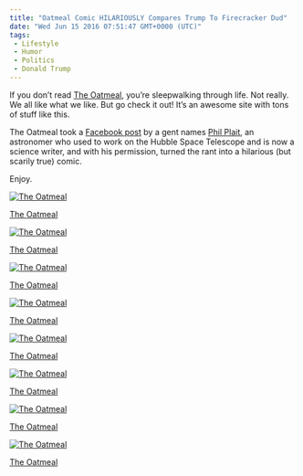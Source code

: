 ```yaml
---
title: "Oatmeal Comic HILARIOUSLY Compares Trump To Firecracker Dud"
date: "Wed Jun 15 2016 07:51:47 GMT+0000 (UTC)"
tags: 
 - Lifestyle
 - Humor
 - Politics
 - Donald Trump
---
```

<p><!-- Quick Adsense WordPress Plugin: http://quicksense.net/ --></p><p>If you don&#x2019;t read <a href="http://theoatmeal.com/comics/fireworks" onclick="__gaTracker(&apos;send&apos;, &apos;event&apos;, &apos;outbound-article&apos;, &apos;http://theoatmeal.com/comics/fireworks&apos;, &apos;The Oatmeal&apos;);">The Oatmeal</a>, you&#x2019;re sleepwalking through life. Not really. We all like what we like. But go check it out! It&#x2019;s an awesome site with tons of stuff like this.</p><p>The Oatmeal took a <a href="https://www.facebook.com/philplait/posts/10100602874891013" onclick="__gaTracker(&apos;send&apos;, &apos;event&apos;, &apos;outbound-article&apos;, &apos;https://www.facebook.com/philplait/posts/10100602874891013&apos;, &apos;Facebook post&apos;);">Facebook post</a> by a gent names <a href="https://twitter.com/BadAstronomer" onclick="__gaTracker(&apos;send&apos;, &apos;event&apos;, &apos;outbound-article&apos;, &apos;https://twitter.com/BadAstronomer&apos;, &apos;Phil Plait&apos;);">Phil Plait</a>, an astronomer who used to work on the Hubble Space Telescope and is now a science writer, and with his permission, turned the rant into a hilarious (but scarily true) comic.</p><p>Enjoy.</p><div id="attachment_137267" style="width: 710px" class="wp-caption aligncenter"><a href="//i0.wp.com/cdn.liberalamerica.org/wp-content/uploads/2016/06/12.png"><img class="size-full wp-image-137267" src="//i0.wp.com/cdn.liberalamerica.org/wp-content/uploads/2016/06/12.png?resize=700%2C475" alt=" The Oatmeal" srcset="//i0.wp.com/cdn.liberalamerica.org/wp-content/uploads/2016/06/12.png?resize=700%2C475 700w, //i0.wp.com/cdn.liberalamerica.org/wp-content/uploads/2016/06/12.png?resize=700%2C475 64w, //i0.wp.com/cdn.liberalamerica.org/wp-content/uploads/2016/06/12.png?resize=700%2C475 350w, //i0.wp.com/cdn.liberalamerica.org/wp-content/uploads/2016/06/12.png?resize=700%2C475 600w, //i0.wp.com/cdn.liberalamerica.org/wp-content/uploads/2016/06/12.png?resize=700%2C475 200w" sizes="(max-width: 700px) 100vw, 700px" data-recalc-dims="1"></a>
<p class="wp-caption-text"><a href="http://theoatmeal.com/comics/fireworks" onclick="__gaTracker(&apos;send&apos;, &apos;event&apos;, &apos;outbound-article&apos;, &apos;http://theoatmeal.com/comics/fireworks&apos;, &apos; The Oatmeal&apos;);"> The Oatmeal</a></p>
</div><div id="attachment_137266" style="width: 710px" class="wp-caption aligncenter"><a href="//i1.wp.com/cdn.liberalamerica.org/wp-content/uploads/2016/06/2.png"><img class="size-full wp-image-137266" src="//i1.wp.com/cdn.liberalamerica.org/wp-content/uploads/2016/06/2.png?resize=700%2C475" alt=" The Oatmeal" srcset="//i1.wp.com/cdn.liberalamerica.org/wp-content/uploads/2016/06/2.png?resize=700%2C475 700w, //i1.wp.com/cdn.liberalamerica.org/wp-content/uploads/2016/06/2.png?resize=700%2C475 64w, //i1.wp.com/cdn.liberalamerica.org/wp-content/uploads/2016/06/2.png?resize=700%2C475 350w, //i1.wp.com/cdn.liberalamerica.org/wp-content/uploads/2016/06/2.png?resize=700%2C475 600w, //i1.wp.com/cdn.liberalamerica.org/wp-content/uploads/2016/06/2.png?resize=700%2C475 200w" sizes="(max-width: 700px) 100vw, 700px" data-recalc-dims="1"></a>
<p class="wp-caption-text"><a href="http://theoatmeal.com/comics/fireworks" onclick="__gaTracker(&apos;send&apos;, &apos;event&apos;, &apos;outbound-article&apos;, &apos;http://theoatmeal.com/comics/fireworks&apos;, &apos; The Oatmeal&apos;);"> The Oatmeal</a></p>
</div><div id="attachment_137265" style="width: 710px" class="wp-caption aligncenter"><a href="//i1.wp.com/cdn.liberalamerica.org/wp-content/uploads/2016/06/3.png"><img class="size-full wp-image-137265" src="//i1.wp.com/cdn.liberalamerica.org/wp-content/uploads/2016/06/3.png?resize=700%2C475" alt=" The Oatmeal" srcset="//i1.wp.com/cdn.liberalamerica.org/wp-content/uploads/2016/06/3.png?resize=700%2C475 700w, //i1.wp.com/cdn.liberalamerica.org/wp-content/uploads/2016/06/3.png?resize=700%2C475 64w, //i1.wp.com/cdn.liberalamerica.org/wp-content/uploads/2016/06/3.png?resize=700%2C475 350w, //i1.wp.com/cdn.liberalamerica.org/wp-content/uploads/2016/06/3.png?resize=700%2C475 600w, //i1.wp.com/cdn.liberalamerica.org/wp-content/uploads/2016/06/3.png?resize=700%2C475 200w" sizes="(max-width: 700px) 100vw, 700px" data-recalc-dims="1"></a>
<p class="wp-caption-text"><a href="http://theoatmeal.com/comics/fireworks" onclick="__gaTracker(&apos;send&apos;, &apos;event&apos;, &apos;outbound-article&apos;, &apos;http://theoatmeal.com/comics/fireworks&apos;, &apos; The Oatmeal&apos;);"> The Oatmeal</a></p>
</div><div id="attachment_137264" style="width: 710px" class="wp-caption aligncenter"><a href="//i1.wp.com/cdn.liberalamerica.org/wp-content/uploads/2016/06/4.png"><img class="size-full wp-image-137264" src="//i1.wp.com/cdn.liberalamerica.org/wp-content/uploads/2016/06/4.png?resize=700%2C475" alt=" The Oatmeal" srcset="//i1.wp.com/cdn.liberalamerica.org/wp-content/uploads/2016/06/4.png?resize=700%2C475 700w, //i1.wp.com/cdn.liberalamerica.org/wp-content/uploads/2016/06/4.png?resize=700%2C475 64w, //i1.wp.com/cdn.liberalamerica.org/wp-content/uploads/2016/06/4.png?resize=700%2C475 350w, //i1.wp.com/cdn.liberalamerica.org/wp-content/uploads/2016/06/4.png?resize=700%2C475 600w, //i1.wp.com/cdn.liberalamerica.org/wp-content/uploads/2016/06/4.png?resize=700%2C475 200w" sizes="(max-width: 700px) 100vw, 700px" data-recalc-dims="1"></a>
<p class="wp-caption-text"><a href="http://theoatmeal.com/comics/fireworks" onclick="__gaTracker(&apos;send&apos;, &apos;event&apos;, &apos;outbound-article&apos;, &apos;http://theoatmeal.com/comics/fireworks&apos;, &apos; The Oatmeal&apos;);"> The Oatmeal</a></p>
</div><div id="attachment_137263" style="width: 710px" class="wp-caption aligncenter"><a href="//i2.wp.com/cdn.liberalamerica.org/wp-content/uploads/2016/06/5.png"><img class="size-full wp-image-137263" src="//i2.wp.com/cdn.liberalamerica.org/wp-content/uploads/2016/06/5.png?resize=700%2C475" alt=" The Oatmeal" srcset="//i2.wp.com/cdn.liberalamerica.org/wp-content/uploads/2016/06/5.png?resize=700%2C475 700w, //i2.wp.com/cdn.liberalamerica.org/wp-content/uploads/2016/06/5.png?resize=700%2C475 64w, //i2.wp.com/cdn.liberalamerica.org/wp-content/uploads/2016/06/5.png?resize=700%2C475 350w, //i2.wp.com/cdn.liberalamerica.org/wp-content/uploads/2016/06/5.png?resize=700%2C475 600w, //i2.wp.com/cdn.liberalamerica.org/wp-content/uploads/2016/06/5.png?resize=700%2C475 200w" sizes="(max-width: 700px) 100vw, 700px" data-recalc-dims="1"></a>
<p class="wp-caption-text"><a href="http://theoatmeal.com/comics/fireworks" onclick="__gaTracker(&apos;send&apos;, &apos;event&apos;, &apos;outbound-article&apos;, &apos;http://theoatmeal.com/comics/fireworks&apos;, &apos; The Oatmeal&apos;);"> The Oatmeal</a></p>
</div><p><!-- Quick Adsense WordPress Plugin: http://quicksense.net/ --></p><div id="attachment_137262" style="width: 710px" class="wp-caption aligncenter"><a href="//i0.wp.com/cdn.liberalamerica.org/wp-content/uploads/2016/06/6.png"><img class="size-full wp-image-137262" src="//i0.wp.com/cdn.liberalamerica.org/wp-content/uploads/2016/06/6.png?resize=700%2C475" alt=" The Oatmeal" srcset="//i0.wp.com/cdn.liberalamerica.org/wp-content/uploads/2016/06/6.png?resize=700%2C475 700w, //i0.wp.com/cdn.liberalamerica.org/wp-content/uploads/2016/06/6.png?resize=700%2C475 64w, //i0.wp.com/cdn.liberalamerica.org/wp-content/uploads/2016/06/6.png?resize=700%2C475 350w, //i0.wp.com/cdn.liberalamerica.org/wp-content/uploads/2016/06/6.png?resize=700%2C475 600w, //i0.wp.com/cdn.liberalamerica.org/wp-content/uploads/2016/06/6.png?resize=700%2C475 200w" sizes="(max-width: 700px) 100vw, 700px" data-recalc-dims="1"></a>
<p class="wp-caption-text"><a href="http://theoatmeal.com/comics/fireworks" onclick="__gaTracker(&apos;send&apos;, &apos;event&apos;, &apos;outbound-article&apos;, &apos;http://theoatmeal.com/comics/fireworks&apos;, &apos; The Oatmeal&apos;);"> The Oatmeal</a></p>
</div><div id="attachment_137261" style="width: 710px" class="wp-caption aligncenter"><a href="//i2.wp.com/cdn.liberalamerica.org/wp-content/uploads/2016/06/7.png"><img class="size-full wp-image-137261" src="//i2.wp.com/cdn.liberalamerica.org/wp-content/uploads/2016/06/7.png?resize=700%2C555" alt=" The Oatmeal" srcset="//i2.wp.com/cdn.liberalamerica.org/wp-content/uploads/2016/06/7.png?resize=700%2C555 700w, //i2.wp.com/cdn.liberalamerica.org/wp-content/uploads/2016/06/7.png?resize=700%2C555 64w, //i2.wp.com/cdn.liberalamerica.org/wp-content/uploads/2016/06/7.png?resize=700%2C555 350w, //i2.wp.com/cdn.liberalamerica.org/wp-content/uploads/2016/06/7.png?resize=700%2C555 600w" sizes="(max-width: 700px) 100vw, 700px" data-recalc-dims="1"></a>
<p class="wp-caption-text"><a href="http://theoatmeal.com/comics/fireworks" onclick="__gaTracker(&apos;send&apos;, &apos;event&apos;, &apos;outbound-article&apos;, &apos;http://theoatmeal.com/comics/fireworks&apos;, &apos; The Oatmeal&apos;);"> The Oatmeal</a></p>
</div><div id="attachment_137260" style="width: 710px" class="wp-caption aligncenter"><a href="//i1.wp.com/cdn.liberalamerica.org/wp-content/uploads/2016/06/8.png"><img class="size-full wp-image-137260" src="//i1.wp.com/cdn.liberalamerica.org/wp-content/uploads/2016/06/8.png?resize=700%2C626" alt=" The Oatmeal" srcset="//i1.wp.com/cdn.liberalamerica.org/wp-content/uploads/2016/06/8.png?resize=700%2C626 700w, //i1.wp.com/cdn.liberalamerica.org/wp-content/uploads/2016/06/8.png?resize=700%2C626 64w, //i1.wp.com/cdn.liberalamerica.org/wp-content/uploads/2016/06/8.png?resize=700%2C626 350w, //i1.wp.com/cdn.liberalamerica.org/wp-content/uploads/2016/06/8.png?resize=700%2C626 600w" sizes="(max-width: 700px) 100vw, 700px" data-recalc-dims="1"></a>
<p class="wp-caption-text"><a href="http://theoatmeal.com/comics/fireworks" onclick="__gaTracker(&apos;send&apos;, &apos;event&apos;, &apos;outbound-article&apos;, &apos;http://theoatmeal.com/comics/fireworks&apos;, &apos; The Oatmeal&apos;);"> The Oatmeal</a></p>
</div><div style="font-size:0px;height:0px;line-height:0px;margin:0;padding:0;clear:both"></div>